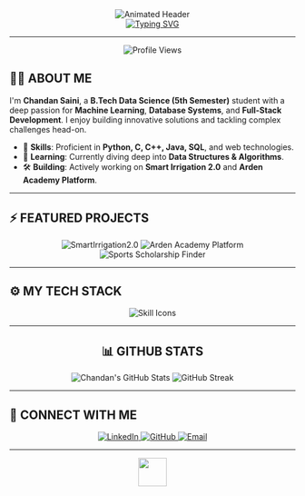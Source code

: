 <div align="center">
  <img src="https://capsule-render.vercel.app/api?type=waving&color=0:2d0046,100:6a00c7&height=250&section=header&text=CHANDAN%20SAINI&fontSize=50&fontColor=ffffff&animation=fadeIn&fontAlignY=40" alt="Animated Header">

  <br>

  <a href="https://git.io/typing-svg">
    <img src="https://readme-typing-svg.herokuapp.com?font=Fira+Code&size=26&duration=3000&pause=800&color=91FF00&width=800&lines=B.Tech+Data+Science+Student;Machine+Learning+%7C+DBMS+%7C+Full+Stack+Dev;Always+Learning+and+Building" alt="Typing SVG">
  </a>
</div>

---

<p align="center">
  <img src="https://komarev.com/ghpvc/?username=Chandan735729&label=PROFILE%20VIEWS&color=blueviolet&style=for-the-badge" alt="Profile Views">
</p>

## 👨‍💻 ABOUT ME

I'm **Chandan Saini**, a **B.Tech Data Science (5th Semester)** student with a deep passion for **Machine Learning**, **Database Systems**, and **Full-Stack Development**. I enjoy building innovative solutions and tackling complex challenges head-on.

- 🚀 **Skills**: Proficient in **Python, C, C++, Java, SQL**, and web technologies.
- 🌱 **Learning**: Currently diving deep into **Data Structures & Algorithms**.
- 🛠 **Building**: Actively working on **Smart Irrigation 2.0** and **Arden Academy Platform**.

---

## ⚡ FEATURED PROJECTS

<div align="center">
  <img src="https://github-readme-stats.vercel.app/api/pin/?username=Chandan735729&repo=SmartIrrigation2.0&theme=dark&hide_border=true&title_color=6A00C7&icon_color=FFFFFF&text_color=91FF00&bg_color=121212" alt="SmartIrrigation2.0">
  <img src="https://github-readme-stats.vercel.app/api/pin/?username=Chandan735729&repo=Arden-Academy-Platform&theme=dark&hide_border=true&title_color=6A00C7&icon_color=FFFFFF&text_color=91FF00&bg_color=121212" alt="Arden Academy Platform">
  <img src="https://github-readme-stats.vercel.app/api/pin/?username=Chandan735729&repo=SportsScholarshipFinder&theme=dark&hide_border=true&title_color=6A00C7&icon_color=FFFFFF&text_color=91FF00&bg_color=121212" alt="Sports Scholarship Finder">
</div>

---

## ⚙️ MY TECH STACK

<div align="center">
  <img src="https://skillicons.dev/icons?i=py,cpp,java,sql,html,css,js,flutter,pytorch,pandas,seaborn,matplotlib" alt="Skill Icons">
</div>

---

<div align="center">
  <h2>📊 GITHUB STATS</h2>
  <img src="https://github-readme-stats.vercel.app/api?username=Chandan735729&show_icons=true&theme=dark&hide_border=true&include_all_commits=true&count_private=true&title_color=6A00C7&icon_color=FFFFFF&text_color=91FF00&bg_color=121212" alt="Chandan's GitHub Stats">
  <img src="https://streak-stats.demolab.com?user=Chandan735729&theme=dark&hide_border=true&background=121212&stroke=121212&ring=6A00C7&fire=FF7EB3&currStreakLabel=91FF00&sideLabels=91FF00" alt="GitHub Streak">
</div>

---

## 🔗 CONNECT WITH ME

<div align="center">
  <a href="https://www.linkedin.com/in/chandan-saini-7393a0277">
    <img src="https://img.shields.io/badge/-LinkedIn-0077B5?style=for-the-badge&logo=linkedin&logoColor=white" alt="LinkedIn">
  </a>
  <a href="https://github.com/Chandan735729">
    <img src="https://img.shields.io/badge/-GitHub-181717?style=for-the-badge&logo=github&logoColor=white" alt="GitHub">
  </a>
  <a href="mailto:chandan735729@gmail.com">
    <img src="https://img.shields.io/badge/-Email-D14836?style=for-the-badge&logo=gmail&logoColor=white" alt="Email">
  </a>
</div>

---

<div align="center">
  <img src="https://media.giphy.com/media/v1.Y2lkPTc5MGI3NjExOTBkbzRzZW53MnZ2azkya2RrcmNxMnpsczQzMGNqY2o5aG51dnZmeCZlcD12MV9pbnRlcm5hbF9naWZfYnlfaWQmY3Q9Zw/L5oP4l4d5wQ3KjP3g8/giphy.gif" width="50px">
</div>
